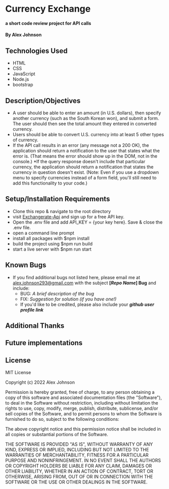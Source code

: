 # Currency Exchange

#### a short code review project for API calls

#### By Alex Johnson

## Technologies Used

* HTML
* CSS
* JavaScript
* Node.js
* bootstrap

## Description/Objectives
 
* A user should be able to enter an amount (in U.S. dollars), then specify another currency (such as the South Korean won), and submit a form. The user should then see the total amount they entered in converted currency. 
* Users should be able to convert U.S. currency into at least 5 other types of currency.
* If the API call results in an error (any message not a 200 OK), the application should return a notification to the user that states what the error is. (That means the error should show up in the DOM, not in the console.)
*If the query response doesn't include that particular currency, the application should return a notification that states the currency in question doesn't exist. (Note: Even if you use a dropdown menu to specify currencies instead of a form field, you'll still need to add this functionality to your code.)


## Setup/Installation Requirements

* Clone this repo & navigate to the root directory
* visit [Exchangerate-Api](https://www.exchangerate-api.com/) and sign up for a free API key.
* Open the .env file and add API_KEY = {your key here}. Save & close the .env file.
* open a command line prompt
* install all packages with $npm install
* build the project using $npm run build
* start a live server with $npm run start

## Known Bugs

* If you find additional bugs not listed here, please email me at alex.johnson293@gmail.com with the subject **[_Repo Name_] Bug** and include:
  * BUG: _A brief description of the bug_
  * FIX: _Suggestion for solution (if you have one!)_
  * If you'd like to be credited, please also include your **_github user profile link_**

## Additional Thanks


## Future implementations


## License
MIT License

Copyright (c) 2022 Alex Johnson

Permission is hereby granted, free of charge, to any person obtaining a copy
of this software and associated documentation files (the "Software"), to deal
in the Software without restriction, including without limitation the rights
to use, copy, modify, merge, publish, distribute, sublicense, and/or sell
copies of the Software, and to permit persons to whom the Software is
furnished to do so, subject to the following conditions:

The above copyright notice and this permission notice shall be included in all
copies or substantial portions of the Software.

THE SOFTWARE IS PROVIDED "AS IS", WITHOUT WARRANTY OF ANY KIND, EXPRESS OR IMPLIED, 
INCLUDING BUT NOT LIMITED TO THE WARRANTIES OF MERCHANTABILITY, FITNESS FOR A PARTICULAR 
PURPOSE AND NONINFRINGEMENT. IN NO EVENT SHALL THE AUTHORS OR COPYRIGHT HOLDERS 
BE LIABLE FOR ANY CLAIM, DAMAGES OR OTHER LIABILITY, WHETHER IN AN ACTION OF CONTRACT,
TORT OR OTHERWISE, ARISING FROM, OUT OF OR IN CONNECTION WITH THE SOFTWARE OR THE USE
OR OTHER DEALINGS IN THE SOFTWARE.